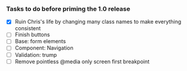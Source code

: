 ### Tasks to do before priming the 1.0 release

- [x] Ruin Chris's life by changing many class names to make everything consistent
- [ ] Finish buttons
- [ ] Base: form elements
- [ ] Component: Navigation 
- [ ] Validation: trump
- [ ] Remove pointless @media only screen first breakpoint